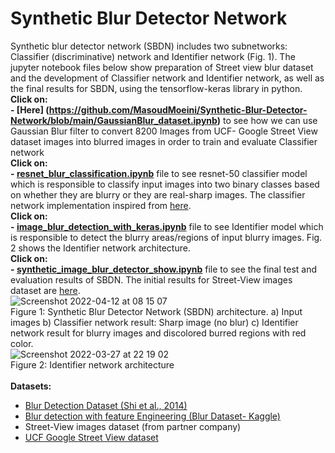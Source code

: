 # Synthetic Blur Detector Network
Synthetic blur detector network (SBDN) includes two subnetworks: Classifier (discriminative) network and Identifier network (Fig. 1). The jupyter notebook files below show preparation of Street view blur dataset and the development of Classifier network and Identifier network, as well as the final results for SBDN, using the tensorflow-keras library in python.
<br/>
**Click on:**<br/>
**- [Here] (https://github.com/MasoudMoeini/Synthetic-Blur-Detector-Network/blob/main/GaussianBlur_dataset.ipynb)** to see how we can use Gaussian Blur filter to convert 8200 Images from UCF- Google Street View dataset images into blurred images in order to train and evaluate Classifier network 
<br/>
**Click on:**<br/>
**- [resnet_blur_classification.ipynb](https://github.com/MasoudMoeini/Synthetic-Blur-Detector-Network/blob/main/Street_View_resnet_blur_classification.ipynb)** file to see resnet-50 classifier model which is responsible to classify input images into two binary classes based on whether they are blurry or they are real-sharp images. The classifier network implementation inspired from [here](https://machinelearningknowledge.ai/keras-implementation-of-resnet-50-architecture-from-scratch/).
<br/>
**Click on:**<br/>
**- [image_blur_detection_with_keras.ipynb](https://github.com/MasoudMoeini/Synthetic-Blur-Detector-Network/blob/main/image_blur_detection_with_keras.ipynb)** file to see Identifier model which is responsible to detect the blurry areas/regions of input blurry images. Fig. 2 shows the Identifier network architecture. 
<br/>
**Click on:**   <br/> 
**- [synthetic_image_blur_detector_show.ipynb](https://github.com/MasoudMoeini/Synthetic-Blur-Detector-Network/blob/main/synthetic_image_blur_detector_show.ipynb)**  file to see the final test and evaluation results of SBDN. The initial results for Street-View images dataset are [here](https://github.com/MasoudMoeini/Synthetic-Blur-Detector-Network/blob/main/Steet_View_images_synthetic_image_blur_detector_show.ipynb). 
<br/>
![Screenshot 2022-04-12 at 08 15 07](https://user-images.githubusercontent.com/43514418/162893058-42548adc-9116-41ad-8f5d-ed5d5c717982.png)
<br/>
Figure 1: Synthetic Blur Detector Network (SBDN) architecture. a) Input images  b) Classifier network result: Sharp image (no blur)  c) Identifier network result for blurry images and discolored burred regions with red color.
<br/>
![Screenshot 2022-03-27 at 22 19 02](https://user-images.githubusercontent.com/43514418/162891691-b04cf645-376b-442e-93ec-66a0ebd6d12f.png)
<br/>
Figure 2: Identifier network architecture
<br/> 
<br/> 
**Datasets:** <br/> 
- [Blur Detection Dataset (Shi et al., 2014)](http://www.cse.cuhk.edu.hk/~leojia/projects/dblurdetect/dataset.html)
- [Blur detection with feature Engineering (Blur Dataset- Kaggle)](https://www.kaggle.com/code/harininarasimhan/blur-detection-with-feature-engineering/data)
- Street-View images dataset (from partner company)
- [UCF Google Street View dataset](https://www.crcv.ucf.edu/data/GMCP_Geolocalization/)
